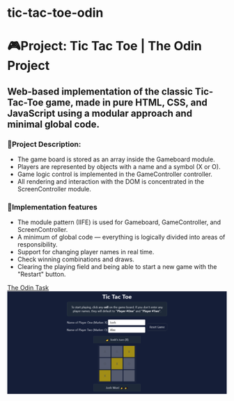 # tic-tac-toe-odin

# 🎮Project: Tic Tac Toe | The Odin Project

## Web-based implementation of the classic Tic-Tac-Toe game, made in pure HTML, CSS, and JavaScript using a modular approach and minimal global code.

### 🚀Project Description:

- The game board is stored as an array inside the Gameboard module.
- Players are represented by objects with a name and a symbol (X or O).
- Game logic control is implemented in the GameController controller.
- All rendering and interaction with the DOM is concentrated in the ScreenController module.

### 🔧Implementation features

- The module pattern (IIFE) is used for Gameboard, GameController, and ScreenController.
- A minimum of global code — everything is logically divided into areas of responsibility.
- Support for changing player names in real time.
- Check winning combinations and draws.
- Clearing the playing field and being able to start a new game with the "Restart" button.

[The Odin Task](https://www.theodinproject.com/lessons/node-path-javascript-tic-tac-toe)
![Screenshot](/odin.png)

